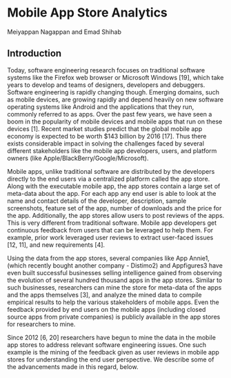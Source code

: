 # Mobile App Store Analytics

Meiyappan Nagappan and Emad Shihab

## Introduction

Today, software engineering research focuses on traditional software systems like the Firefox web browser or Microsoft Windows [19], which take years to develop and teams of designers, developers and debuggers. Software engineering is rapidly changing though. Emerging domains, such as mobile devices, are growing rapidly and depend heavily on new software operating systems like Android and the applications that they run, commonly referred to as apps. Over the past few years, we have seen a boom in the popularity of mobile devices and mobile apps that run on these devices [1]. Recent market studies predict that the global mobile app economy is expected to be worth $143 billion by 2016 [17]. Thus there exists considerable impact in solving the challenges faced by several different stakeholders like the mobile app developers, users, and platform owners (like Apple/BlackBerry/Google/Microsoft).

Mobile apps, unlike traditional software are distributed by the developers directly to the end users via a centralized platform called the app store. Along with the executable mobile app, the app stores contain a large set of meta-data about the app. For each app any end user is able to look at the name and contact details of the developer, description, sample screenshots, feature set of the app, number of downloads and the price for the app. Additionally, the app stores allow users to post reviews of the apps. This is very different from traditional software. Mobile app developers get continuous feedback from users that can be leveraged to help them. For example, prior work leveraged user reviews to extract user-faced issues [12, 11], and new requirements [4].

Using the data from the app stores, several companies like App Annie1, (which recently bought another company - Distimo2) and Appfigures3 have even built successful businesses selling intelligence gained from observing the evolution of several hundred thousand apps in the app stores. Similar to such businesses, researchers can mine the store for meta-data of the apps and the apps themselves [3], and analyze the mined data to compile empirical results to help the various stakeholders of mobile apps. Even the feedback provided by end users on the mobile apps (including closed source apps from private companies) is publicly available in the app stores for researchers to mine.

Since 2012 [6, 20] researchers have begun to mine the data in the mobile app stores to address relevant software engineering issues. One such example is the mining of the feedback given as user reviews in mobile app stores for understanding the end user perspective. We describe some of the advancements made in this regard, below.
